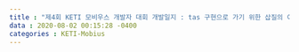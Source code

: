 ```yaml
---
title : "제4회 KETI 모비우스 개발자 대회 개발일지 : tas 구현으로 가기 위한 삽질의 여정2"
data : 2020-08-02 00:15:28 -0400
categories : KETI-Mobius
---
```

